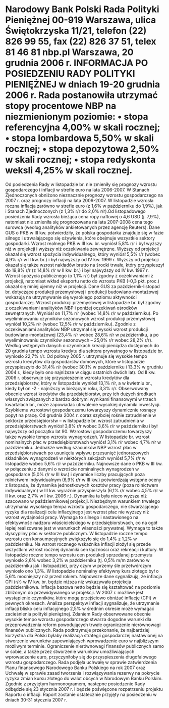 Narodowy Bank Polski
Rada Polityki Pieniężnej
00-919 Warszawa, ulica Świętokrzyska 11/21, telefon (22) 826 99 55, fax (22) 826 37 51,
telex 81 46 81 nbp.pl
Warszawa, 20 grudnia 2006 r.
INFORMACJA PO POSIEDZENIU RADY POLITYKI PIENIĘŻNEJ
w dniach 19-20 grudnia 2006 r.
Rada postanowiła utrzymać stopy procentowe NBP na niezmienionym poziomie:
• stopa referencyjna 4,00% w skali rocznej;
• stopa lombardowa 5,50% w skali rocznej;
• stopa depozytowa 2,50% w skali rocznej;
• stopa redyskonta weksli 4,25% w skali rocznej.
==================================================================
Od posiedzenia Rady w listopadzie br. nie zmieniły się prognozy wzrostu gospodarczego i
inflacji w strefie euro na lata 2006-2007. W Stanach Zjednoczonych obniżono nieznacznie
prognozy wzrostu gospodarczego na 2007 r. oraz prognozy inflacji na lata 2006-2007. W
listopadzie wzrosła roczna inflacja zarówno w strefie euro (z 1,6% w październiku do 1,9%), jak i
Stanach Zjednoczonych (z 1,3% r/r do 2,0% r/r).Od listopadowego posiedzenia Rady wzrosła
bieżąca cena ropy naftowej o 4,6 USD (j. 7,9%), natomiast nie zmieniła się prognozowana na lata
2007-2008 cena tego surowca (według analityków ankietowanych przez agencję Reuters).
Dane GUS o PKB w III kw. potwierdziły, że polska gospodarka znajduje się w fazie silnego
i utrwalającego się ożywienia, które obejmuje wszystkie sektory gospodarki. Wzrost realnego PKB
w III kw. br. wyniósł 5,8% r/r i był wyższy niż w projekcji i wyższy niż oczekiwania zewnętrzne.
Wyższy od projekcji okazał się wzrost spożycia indywidualnego, który wyniósł 5,5% r/r (wobec
4,9% r/r w II kw. br.) i był najwyższy od IV kw. 1999 r. Wyższy od projekcji okazał się także
wzrost nakładów brutto na środki trwałe, który przyspieszył do 19,8% r/r (z 14,8% r/r w II kw. br.) i
był najwyższy od IV kw. 1997 r. Wzrost spożycia publicznego (o 1,1% r/r) był zgodny z
oczekiwaniami z projekcji, natomiast wkład eksportu netto do wzrostu PKB (-0,3 pkt. proc.) okazał
się mniej ujemny niż w projekcji.
Dane GUS za październik-listopad br. dotyczące produkcji przemysłowej i produkcji
budowlano-montażowej wskazują na utrzymywanie się wysokiego poziomu aktywności
gospodarczej. Wzrost produkcji przemysłowej w listopadzie br. był zgodny z oczekiwaniami
analityków NBP i poniżej oczekiwań ośrodków zewnętrznych. Wyniósł on 11,7% r/r (wobec 14,8%
r/r w październiku). Po wyeliminowaniu czynników sezonowych wzrost produkcji przemysłowej
wyniósł 10,2% r/r (wobec 12,5% r/r w październiku). Zgodnie z oczekiwaniami analityków NBP
utrzymał się wysoki wzrost produkcji budowlano-montażowej (23,4% r/r wobec 28,6% r/r w
październiku, a po wyeliminowaniu czynników sezonowych – 25,0% r/r wobec 28,2% r/r).
Według wstępnych danych o czynnikach kreacji pieniądza dostępnych do 20 grudnia tempo
wzrostu kredytu dla sektora prywatnego w listopadzie br. wyniosło 22,7% r/r. Od połowy 2005 r.
utrzymuje się wysokie tempo wzrostu kredytów dla gospodarstw domowych, które w listopadzie
przyspieszyło do 31,4% r/r (wobec 30,1% w październiku i 13,3% w grudniu 2004 r., kiedy było
ono najniższe w ciągu ostatnich dwóch lat). Od II kw. 2006 r. obserwuje się przyspieszenie wzrostu
kredytów dla przedsiębiorstw, który w listopadzie wyniósł 13,1% r/r, a w kwietniu br., kiedy był on
-2 -
najniższy w bieżącym roku, 3,3% r/r. Obserwowany obecnie wzrost kredytów dla przedsiębiorstw,
przy ich dużych środkach własnych związanych z bardzo dobrymi wynikami finansowymi w trzech
kwartałach br., może zapowiadać utrwalenie wysokiej dynamiki inwestycji.
Szybkiemu wzrostowi gospodarczemu towarzyszy dynamicznie rosnący popyt na pracę. Od
grudnia 2004 r. coraz szybciej rośnie zatrudnienie w sektorze przedsiębiorstw – w listopadzie br.
wzrost zatrudnienia w przedsiębiorstwach wyniósł 3,8% r/r wobec 3,6% r/r w październiku i był
najwyższy od początku lat 90.
Wzrostowi gospodarczemu towarzyszy także wysokie tempo wzrostu wynagrodzeń. W
listopadzie br. wzrost nominalnych płac w przedsiębiorstwach wyniósł 3,1% r/r wobec 4,7% r/r w
październiku. Jednakże według szacunków NBP wzrost płac w przedsiębiorstwach po usunięciu
wpływu przesunięć jednorazowych składników wynagrodzeń w niektórych sekcjach wyniósł 5,7%
r/r w listopadzie wobec 5,6% r/r w październiku. Najnowsze dane o PKB w III kw. w połączeniu z
danymi o wzroście nominalnych wynagrodzeń w gospodarce (5,0% r/r w III kw.) i dynamice liczby
pracujących poza rolnictwem indywidualnym (6,9% r/r w III kw.) potwierdzają
wstępne oceny z
listopada, że dynamika jednostkowych kosztów pracy (poza rolnictwem indywidualnym) w III kw.
wyraźnie przyspieszyła (6,1% r/r wobec 4,5% r/r w II kw. oraz 2,7% w I kw. 2006 r.). Dynamika ta
była nieco wyższa niż szacowano w październikowej projekcji. Niezbędnym warunkiem trwałego
utrzymania wysokiego tempa wzrostu gospodarczego, nie stwarzającego ryzyka dla realizacji celu
inflacyjnego jest wzrost płac nie wyższy niż wzrost wydajności pracy. Wymaga to silnego i
nastawionego na efektywność nadzoru właścicielskiego w przedsiębiorstwach, co na ogół lepiej
realizowane jest w warunkach własności prywatnej. Wymaga to także dyscypliny płac w sektorze
publicznym.
W listopadzie roczne tempo wzrostu cen konsumpcyjnych zwiększyło się do 1,4% z 1,2% w
październiku. Na wzrost rocznego wskaźnika inflacji złożył się przede wszystkim wzrost rocznej
dynamiki cen łączności oraz rekreacji i kultury.
W listopadzie roczne tempo wzrostu cen produkcji sprzedanej przemysłu wyniosło 2,6%
wobec 3,2% w październiku (tj. 0,5% m/m zarówno w październiku jak i listopadzie), przy czym w
przemy
śle przetwórczym wyniosło ono 1,3%. W listopadzie nominalny efektywny kurs złotego był
o 5,6% mocniejszy niż przed rokiem.
Najnowsze dane sygnalizują, że inflacja CPI (r/r) w IV kw. br. będzie niższa niż
wskazywała projekcja październikowa. Inflacja bazowa netto będzie się kształtować na poziomie
zbliżonym do przewidywanego w projekcji. W 2007 r. możliwe jest wystąpienie czynników, które
mogą przejściowo obniżać inflację (CPI) w pewnych okresach.
Analiza perspektyw inflacji sygnalizuje, że utrzymanie inflacji blisko celu inflacyjnego
2,5% w średnim okresie może wymagać zacieśnienia polityki pieniężnej.
Zdaniem Rady obserwowane obecnie wysokie tempo wzrostu gospodarczego stwarza
dogodne warunki dla przeprowadzenia reform powodujących trwałe ograniczenie nierównowagi
finansów publicznych. Rada podtrzymuje przekonanie, że najbardziej korzystna dla Polski byłaby
realizacja strategii gospodarczej nastawionej na stworzenie warunków zapewniających
wprowadzenie euro w najbliższym możliwym terminie. Ograniczenie nierównowagi finansów
publicznych samo w sobie, a także przez stworzenie warunków umożliwiających wprowadzenie
euro, przyczyniłoby się do przyspieszenia długofalowego wzrostu gospodarczego.
Rada podjęła uchwałę w sprawie zatwierdzenia Planu finansowego Narodowego Banku
Polskiego na rok 2007 oraz Uchwałę w sprawie zasad tworzenia i rozwiązywania rezerwy na
pokrycie ryzyka zmian kursu złotego do walut obcych w Narodowym Banku Polskim.
Zgodnie z przyjętym harmonogramem, następne posiedzenie Rady odbędzie się 23 stycznia
2007 r. i będzie poświęcone rozpatrzeniu projektu Raportu o inflacji. Raport zostanie ostatecznie
przyjęty na posiedzeniu w dniach 30-31 stycznia 2007 r.
